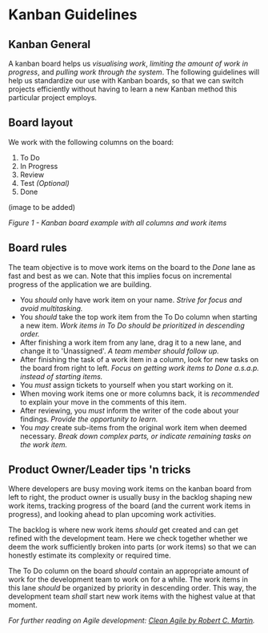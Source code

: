 # Kanban Guidelines

## Kanban General

A kanban board helps us *visualising work*, *limiting the amount of work in progress*, and *pulling work through the system*.
The following guidelines will help us standardize our use with Kanban boards, so that we can switch projects efficiently without having to learn a new Kanban method this particular project employs.

## Board layout

We work with the following columns on the board:

1. To Do
2. In Progress
3. Review
4. Test _(Optional)_
5. Done

(image to be added)

_Figure 1 - Kanban board example with all columns and work items_

## Board rules

The team objective is to move work items on the board to the _Done_ lane as fast and best as we can. Note that this implies focus on incremental progress of the application we are building.

- You *should* only have work item on your name.
_Strive for focus and avoid multitasking._
- You *should* take the top work item from the To Do column when starting a new item.
_Work items in To Do *should* be prioritized in descending order._
- After finishing a work item from any lane, drag it to a new lane, and change it to 'Unassigned'.
_A team member *should* follow up._
- After finishing the task of a work item in a column, look for new tasks on the board from right to left.
_Focus on getting work items to Done a.s.a.p. instead of starting items._
- You *must* assign tickets to yourself when you start working on it.
- When moving work items one or more columns back, it is *recommended* to explain your move in the comments of this item.
- After reviewing, you *must* inform the writer of the code about your findings.
_Provide the opportunity to learn._
- You *may* create sub-items from the original work item when deemed necessary.
_Break down complex parts, or indicate remaining tasks on the work item._

## Product Owner/Leader tips 'n tricks

Where developers are busy moving work items on the kanban board from left to right, the product owner is usually busy in the backlog shaping new work items, tracking progress of the board (and the current work items in progress), and looking ahead to plan upcoming work activities.

The backlog is where new work items *should* get created and can get refined with the development team. Here we check together whether we deem the work sufficiently broken into parts (or work items) so that we can honestly estimate its complexity or required time.

The To Do column on the board *should* contain an appropriate amount of work for the development team to work on for a while. The work items in this lane *should* be organized by priority in descending order. This way, the development team *shall* start new work items with the highest value at that moment.

_For further reading on Agile development: [Clean Agile by Robert C. Martin](https://www.goodreads.com/book/show/45280021-clean-agile)._
